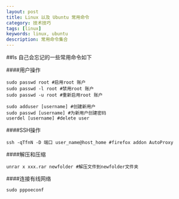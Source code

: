```yaml
---
layout: post
title: Linux 以及 Ubuntu 常用命令 
category: 技术技巧 
tags: [linux]
keywords: linux, ubuntu 
description: 常用命令集合 
---
```

##ls 自己会忘记的一些常用命令如下

####用户操作

    sudo passwd root #启用root 账户
    sudo passwd -l root #禁用root 账户
    sudo passwd -u root #重新启用root 账户
    
    sudo adduser [username] #创建新用户
    sudo passwd [username] #为新用户创建密码
    userdel [username] #delete user

####SSH操作

    ssh -qTfnN -D 端口 user_name@host_home #firefox addon AutoProxy

####解压和压缩

    unrar x xxx.rar newfolder #解压文件到newfolder文件夹


####连接有线网络
   
    sudo pppoeconf 
